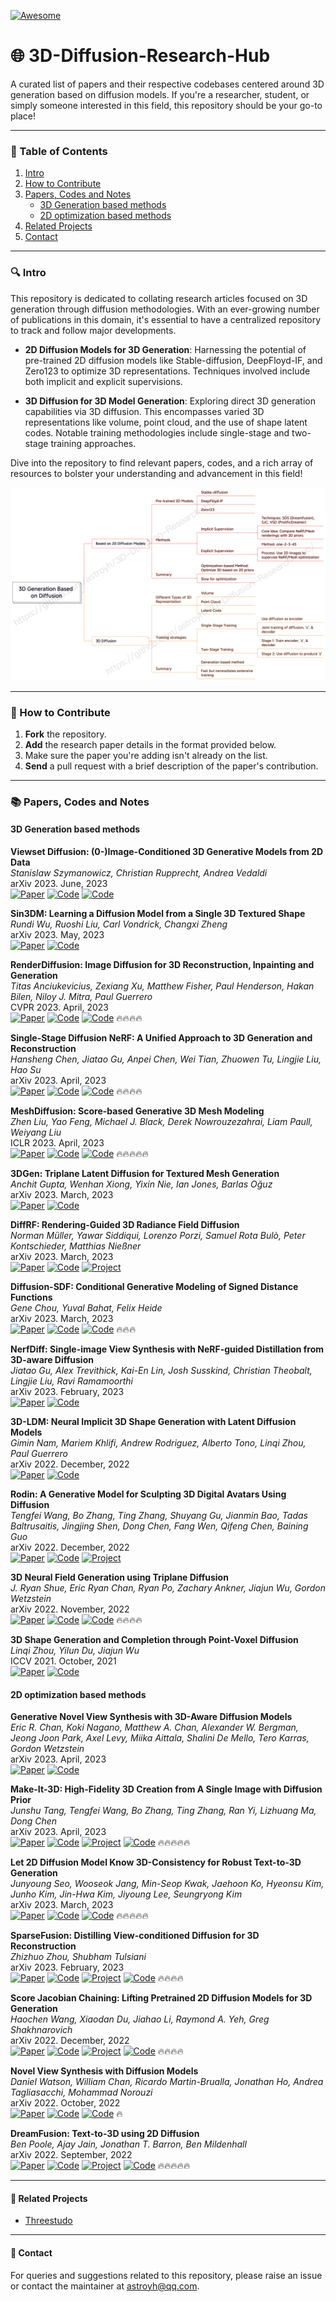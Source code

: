 [![Awesome](https://cdn.rawgit.com/sindresorhus/awesome/d7305f38d29fed78fa85652e3a63e154dd8e8829/media/badge.svg)](https://github.com/sindresorhus/awesome)

# 🌐 3D-Diffusion-Research-Hub

A curated list of papers and their respective codebases centered around 3D generation based on diffusion models. If you're a researcher, student, or simply someone interested in this field, this repository should be your go-to place!

---
### 📖 Table of Contents

1. [Intro](#intro)
2. [How to Contribute](#how-to-contribute)
3. [Papers, Codes and Notes](#papers-codes-and-notes)
   - [3D Generation based methods](#3d-generation-based-methods)
   - [2D optimization based methods](#2d-optimization-based-methods)
4. [Related Projects](#related-projects)
5. [Contact](#contact)

---
### <a name="intro"></a>🔍 Intro

This repository is dedicated to collating research articles focused on 3D generation through diffusion methodologies. With an ever-growing number of publications in this domain, it's essential to have a centralized repository to track and follow major developments. 

- **2D Diffusion Models for 3D Generation**: Harnessing the potential of pre-trained 2D diffusion models like Stable-diffusion, DeepFloyd-IF, and Zero123 to optimize 3D representations. Techniques involved include both implicit and explicit supervisions.

- **3D Diffusion for 3D Model Generation**: Exploring direct 3D generation capabilities via 3D diffusion. This encompasses varied 3D representations like volume, point cloud, and the use of shape latent codes. Notable training methodologies include single-stage and two-stage training approaches.

Dive into the repository to find relevant papers, codes, and a rich array of resources to bolster your understanding and advancement in this field!

![](media/overview.png)

---
### <a name="how-to-contribute"></a>📝 How to Contribute

1. **Fork** the repository.
2. **Add** the research paper details in the format provided below.
3. Make sure the paper you're adding isn't already on the list.
4. **Send** a pull request with a brief description of the paper's contribution.

---
### <a name="papers-and-codes"></a>📚 Papers, Codes and Notes

#### 3D Generation based methods

**Viewset Diffusion: (0-)Image-Conditioned 3D Generative Models from 2D Data**  
*Stanislaw Szymanowicz, Christian Rupprecht, Andrea Vedaldi*  
arXiv 2023.  June, 2023  
[![Paper](https://img.shields.io/badge/Paper-orange)](http://arxiv.org/abs/2306.07881) [![Code](https://img.shields.io/badge/Note-yellow)](notes) [![Code](https://img.shields.io/badge/Code-green)](https://github.com/szymanowiczs/viewset-diffusion) 

**Sin3DM: Learning a Diffusion Model from a Single 3D Textured Shape**  
*Rundi Wu, Ruoshi Liu, Carl Vondrick, Changxi Zheng*  
arXiv 2023.  May, 2023  
[![Paper](https://img.shields.io/badge/Paper-orange)](http://arxiv.org/abs/2305.15399) [![Code](https://img.shields.io/badge/Note-yellow)](notes)

**RenderDiffusion: Image Diffusion for 3D Reconstruction, Inpainting and Generation**  
*Titas Anciukevicius, Zexiang Xu, Matthew Fisher, Paul Henderson, Hakan Bilen, Niloy J. Mitra, Paul Guerrero*  
CVPR 2023.  April, 2023  
[![Paper](https://img.shields.io/badge/Paper-orange)](http://arxiv.org/abs/2211.09869) [![Code](https://img.shields.io/badge/Note-yellow)](notes) [![Code](https://img.shields.io/badge/Code-green)](https://github.com/Anciukevicius/RenderDiffusion) 🔥🔥🔥🔥

**Single-Stage Diffusion NeRF: A Unified Approach to 3D Generation and Reconstruction**  
*Hansheng Chen, Jiatao Gu, Anpei Chen, Wei Tian, Zhuowen Tu, Lingjie Liu, Hao Su*  
arXiv 2023.  April, 2023  
[![Paper](https://img.shields.io/badge/Paper-orange)](http://arxiv.org/abs/2304.06714) [![Code](https://img.shields.io/badge/Note-yellow)](notes) [![Code](https://img.shields.io/badge/Code-green)](https://github.com/Lakonik/SSDNeRF) 🔥🔥🔥🔥

**MeshDiffusion: Score-based Generative 3D Mesh Modeling**  
*Zhen Liu, Yao Feng, Michael J. Black, Derek Nowrouzezahrai, Liam Paull, Weiyang Liu*  
ICLR 2023.  April, 2023  
[![Paper](https://img.shields.io/badge/Paper-orange)](http://arxiv.org/abs/2303.08133) [![Code](https://img.shields.io/badge/Note-yellow)](notes) [![Code](https://img.shields.io/badge/Code-green)](https://github.com/lzzcd001/MeshDiffusion) 🔥🔥🔥🔥🔥

**3DGen: Triplane Latent Diffusion for Textured Mesh Generation**  
*Anchit Gupta, Wenhan Xiong, Yixin Nie, Ian Jones, Barlas Oğuz*  
arXiv 2023.  March, 2023  
[![Paper](https://img.shields.io/badge/Paper-orange)](http://arxiv.org/abs/2303.05371) [![Code](https://img.shields.io/badge/Note-yellow)](notes)

**DiffRF: Rendering-Guided 3D Radiance Field Diffusion**  
*Norman Müller, Yawar Siddiqui, Lorenzo Porzi, Samuel Rota Bulò, Peter Kontschieder, Matthias Nießner*  
arXiv 2023.  March, 2023  
[![Paper](https://img.shields.io/badge/Paper-orange)](http://arxiv.org/abs/2212.01206) [![Code](https://img.shields.io/badge/Note-yellow)](notes) [![Project](https://img.shields.io/badge/Project-blue)](https://sirwyver.github.io/DiffRF/)

**Diffusion-SDF: Conditional Generative Modeling of Signed Distance Functions**  
*Gene Chou, Yuval Bahat, Felix Heide*  
arXiv 2023.  March, 2023  
[![Paper](https://img.shields.io/badge/Paper-orange)](http://arxiv.org/abs/2211.13757) [![Code](https://img.shields.io/badge/Note-yellow)](notes) [![Code](https://img.shields.io/badge/Code-green)](https://github.com/princeton-computational-imaging/Diffusion-SDF) 🔥🔥🔥

**NerfDiff: Single-image View Synthesis with NeRF-guided Distillation from 3D-aware Diffusion**  
*Jiatao Gu, Alex Trevithick, Kai-En Lin, Josh Susskind, Christian Theobalt, Lingjie Liu, Ravi Ramamoorthi*  
arXiv 2023.  February, 2023  
[![Paper](https://img.shields.io/badge/Paper-orange)](http://arxiv.org/abs/2302.10109) [![Code](https://img.shields.io/badge/Note-yellow)](notes)

**3D-LDM: Neural Implicit 3D Shape Generation with Latent Diffusion Models**  
*Gimin Nam, Mariem Khlifi, Andrew Rodriguez, Alberto Tono, Linqi Zhou, Paul Guerrero*  
arXiv 2022.  December, 2022  
[![Paper](https://img.shields.io/badge/Paper-orange)](http://arxiv.org/abs/2212.00842) [![Code](https://img.shields.io/badge/Note-yellow)](notes)

**Rodin: A Generative Model for Sculpting 3D Digital Avatars Using Diffusion**  
*Tengfei Wang, Bo Zhang, Ting Zhang, Shuyang Gu, Jianmin Bao, Tadas Baltrusaitis, Jingjing Shen, Dong Chen, Fang Wen, Qifeng Chen, Baining Guo*  
arXiv 2022.  December, 2022  
[![Paper](https://img.shields.io/badge/Paper-orange)](http://arxiv.org/abs/2212.06135) [![Code](https://img.shields.io/badge/Note-yellow)](notes) [![Project](https://img.shields.io/badge/Project-blue)](https://3d-avatar-diffusion.microsoft.com/)

**3D Neural Field Generation using Triplane Diffusion**  
*J. Ryan Shue, Eric Ryan Chan, Ryan Po, Zachary Ankner, Jiajun Wu, Gordon Wetzstein*  
arXiv 2022.  November, 2022  
[![Paper](https://img.shields.io/badge/Paper-orange)](http://arxiv.org/abs/2211.16677) [![Code](https://img.shields.io/badge/Note-yellow)](notes) [![Code](https://img.shields.io/badge/Code-green)](https://github.com/JRyanShue/NFD) 🔥🔥🔥🔥

**3D Shape Generation and Completion through Point-Voxel Diffusion**  
*Linqi Zhou, Yilun Du, Jiajun Wu*  
ICCV 2021.  October, 2021  
[![Paper](https://img.shields.io/badge/Paper-orange)](https://ieeexplore.ieee.org/document/9711332/) [![Code](https://img.shields.io/badge/Note-yellow)](notes)

#### 2D optimization based methods

**Generative Novel View Synthesis with 3D-Aware Diffusion Models**  
*Eric R. Chan, Koki Nagano, Matthew A. Chan, Alexander W. Bergman, Jeong Joon Park, Axel Levy, Miika Aittala, Shalini De Mello, Tero Karras, Gordon Wetzstein*  
arXiv 2023.  April, 2023  
[![Paper](https://img.shields.io/badge/Paper-orange)](http://arxiv.org/abs/2304.02602) [![Code](https://img.shields.io/badge/Note-yellow)](notes)

**Make-It-3D: High-Fidelity 3D Creation from A Single Image with Diffusion Prior**  
*Junshu Tang, Tengfei Wang, Bo Zhang, Ting Zhang, Ran Yi, Lizhuang Ma, Dong Chen*  
arXiv 2023.  April, 2023  
[![Paper](https://img.shields.io/badge/Paper-orange)](http://arxiv.org/abs/2303.14184) [![Code](https://img.shields.io/badge/Note-yellow)](notes) [![Project](https://img.shields.io/badge/Project-blue)](https://make-it-3d.github.io/) [![Code](https://img.shields.io/badge/Code-green)](https://github.com/junshutang/Make-It-3D) 🔥🔥🔥🔥🔥

**Let 2D Diffusion Model Know 3D-Consistency for Robust Text-to-3D Generation**  
*Junyoung Seo, Wooseok Jang, Min-Seop Kwak, Jaehoon Ko, Hyeonsu Kim, Junho Kim, Jin-Hwa Kim, Jiyoung Lee, Seungryong Kim*  
arXiv 2023.  March, 2023  
[![Paper](https://img.shields.io/badge/Paper-orange)](http://arxiv.org/abs/2303.07937) [![Code](https://img.shields.io/badge/Note-yellow)](notes) [![Code](https://img.shields.io/badge/Code-green)](https://github.com/KU-CVLAB/3DFuse) 🔥🔥🔥🔥🔥

**SparseFusion: Distilling View-conditioned Diffusion for 3D Reconstruction**  
*Zhizhuo Zhou, Shubham Tulsiani*  
arXiv 2023.  February, 2023  
[![Paper](https://img.shields.io/badge/Paper-orange)](http://arxiv.org/abs/2212.00792) [![Code](https://img.shields.io/badge/Note-yellow)](notes) [![Project](https://img.shields.io/badge/Project-blue)](https://sparsefusion.github.io/) [![Code](https://img.shields.io/badge/Code-green)](https://github.com/zhizdev/sparsefusion) 🔥🔥🔥🔥

**Score Jacobian Chaining: Lifting Pretrained 2D Diffusion Models for 3D Generation**  
*Haochen Wang, Xiaodan Du, Jiahao Li, Raymond A. Yeh, Greg Shakhnarovich*  
arXiv 2022.  December, 2022  
[![Paper](https://img.shields.io/badge/Paper-orange)](http://arxiv.org/abs/2212.00774) [![Code](https://img.shields.io/badge/Note-yellow)](notes) [![Project](https://img.shields.io/badge/Project-blue)](https://pals.ttic.edu/p/score-jacobian-chaining) [![Code](https://img.shields.io/badge/Code-green)](https://github.com/pals-ttic/sjc) 🔥🔥🔥🔥

**Novel View Synthesis with Diffusion Models**  
*Daniel Watson, William Chan, Ricardo Martin-Brualla, Jonathan Ho, Andrea Tagliasacchi, Mohammad Norouzi*  
arXiv 2022.  October, 2022  
[![Paper](https://img.shields.io/badge/Paper-orange)](http://arxiv.org/abs/2210.04628) [![Code](https://img.shields.io/badge/Note-yellow)](notes) [![Code](https://img.shields.io/badge/Code-green)](https://github.com/a6o/3d-diffusion-pytorch) 🔥

**DreamFusion: Text-to-3D using 2D Diffusion**  
*Ben Poole, Ajay Jain, Jonathan T. Barron, Ben Mildenhall*  
arXiv 2022.  September, 2022  
[![Paper](https://img.shields.io/badge/Paper-orange)](http://arxiv.org/abs/2209.14988) [![Code](https://img.shields.io/badge/Note-yellow)](notes) [![Project](https://img.shields.io/badge/Project-blue)](https://dreamfusion3d.github.io/) [![Code](https://img.shields.io/badge/Code-green)](https://github.com/ashawkey/stable-dreamfusion) 🔥🔥🔥🔥🔥



---

#### <a name="related-projects"></a>🔗 Related Projects

- [Threestudo](https://github.com/threestudio-project/threestudio)

---
#### 💌 Contact

For queries and suggestions related to this repository, please raise an issue or contact the maintainer at [astroyh@qq.com](mailto:astroyh@qq.com).
